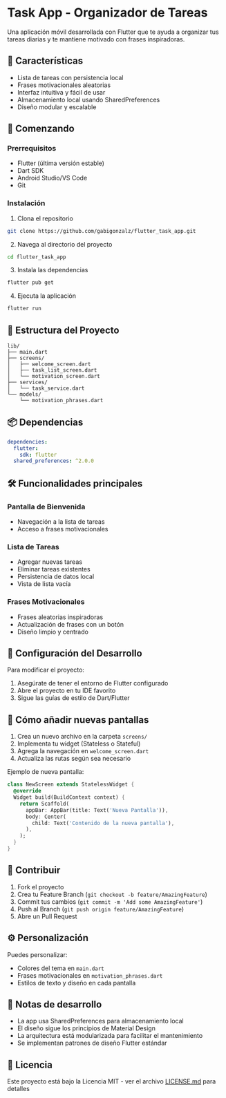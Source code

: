 # Task App - Organizador de Tareas

Una aplicación móvil desarrollada con Flutter que te ayuda a organizar tus tareas diarias y te mantiene motivado con frases inspiradoras.

## 📱 Características

- Lista de tareas con persistencia local
- Frases motivacionales aleatorias
- Interfaz intuitiva y fácil de usar
- Almacenamiento local usando SharedPreferences
- Diseño modular y escalable

## 🚀 Comenzando

### Prerrequisitos

- Flutter (última versión estable)
- Dart SDK
- Android Studio/VS Code
- Git

### Instalación

1. Clona el repositorio
```bash
git clone https://github.com/gabigonzalz/flutter_task_app.git
```

2. Navega al directorio del proyecto
```bash
cd flutter_task_app
```

3. Instala las dependencias
```bash
flutter pub get
```

4. Ejecuta la aplicación
```bash
flutter run
```

## 📁 Estructura del Proyecto

```
lib/
├── main.dart
├── screens/
│   ├── welcome_screen.dart
│   ├── task_list_screen.dart
│   └── motivation_screen.dart
├── services/
│   └── task_service.dart
└── models/
    └── motivation_phrases.dart
```

## 📦 Dependencias

```yaml
dependencies:
  flutter:
    sdk: flutter
  shared_preferences: ^2.0.0
```

## 🛠️ Funcionalidades principales

### Pantalla de Bienvenida
- Navegación a la lista de tareas
- Acceso a frases motivacionales

### Lista de Tareas
- Agregar nuevas tareas
- Eliminar tareas existentes
- Persistencia de datos local
- Vista de lista vacía

### Frases Motivacionales
- Frases aleatorias inspiradoras
- Actualización de frases con un botón
- Diseño limpio y centrado

## 🔧 Configuración del Desarrollo

Para modificar el proyecto:

1. Asegúrate de tener el entorno de Flutter configurado
2. Abre el proyecto en tu IDE favorito
3. Sigue las guías de estilo de Dart/Flutter

## 📱 Cómo añadir nuevas pantallas

1. Crea un nuevo archivo en la carpeta `screens/`
2. Implementa tu widget (Stateless o Stateful)
3. Agrega la navegación en `welcome_screen.dart`
4. Actualiza las rutas según sea necesario

Ejemplo de nueva pantalla:
```dart
class NewScreen extends StatelessWidget {
  @override
  Widget build(BuildContext context) {
    return Scaffold(
      appBar: AppBar(title: Text('Nueva Pantalla')),
      body: Center(
        child: Text('Contenido de la nueva pantalla'),
      ),
    );
  }
}
```

## 🤝 Contribuir

1. Fork el proyecto
2. Crea tu Feature Branch (`git checkout -b feature/AmazingFeature`)
3. Commit tus cambios (`git commit -m 'Add some AmazingFeature'`)
4. Push al Branch (`git push origin feature/AmazingFeature`)
5. Abre un Pull Request

## ⚙️ Personalización

Puedes personalizar:
- Colores del tema en `main.dart`
- Frases motivacionales en `motivation_phrases.dart`
- Estilos de texto y diseño en cada pantalla

## 📝 Notas de desarrollo

- La app usa SharedPreferences para almacenamiento local
- El diseño sigue los principios de Material Design
- La arquitectura está modularizada para facilitar el mantenimiento
- Se implementan patrones de diseño Flutter estándar

## 📄 Licencia

Este proyecto está bajo la Licencia MIT - ver el archivo [LICENSE.md](LICENSE.md) para detalles
